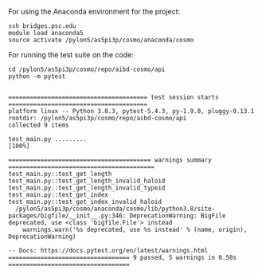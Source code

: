 For using the Anaconda environment for the project:

    ssh bridges.psc.edu
    module load anaconda5
    source activate /pylon5/as5pi3p/cosmo/anaconda/cosmo

For running the test suite on the code:

    cd /pylon5/as5pi3p/cosmo/repo/aibd-cosmo/api
    python -m pytest
    

    ======================================= test session starts =======================================
    platform linux -- Python 3.8.3, pytest-5.4.3, py-1.9.0, pluggy-0.13.1
    rootdir: /pylon5/as5pi3p/cosmo/repo/aibd-cosmo/api
    collected 9 items                                                                                 

    test_main.py .........                                                                      [100%]

    ======================================== warnings summary =========================================
    test_main.py::test_get_length
    test_main.py::test_get_length_invalid_haloid
    test_main.py::test_get_length_invalid_typeid
    test_main.py::test_get_index
    test_main.py::test_get_index_invalid_haloid
      /pylon5/as5pi3p/cosmo/anaconda/cosmo/lib/python3.8/site-packages/bigfile/__init__.py:346: DeprecationWarning: BigFile deprecated, use <class 'bigfile.File'> instead
        warnings.warn('%s deprecated, use %s instead' % (name, origin), DeprecationWarning)

    -- Docs: https://docs.pytest.org/en/latest/warnings.html
    ================================== 9 passed, 5 warnings in 0.58s ==================================
